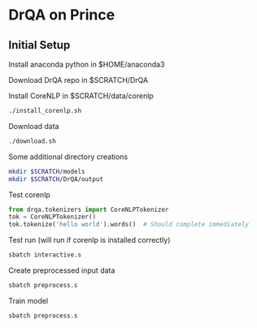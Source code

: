 # DrQA on Prince

## Initial Setup

Install anaconda python in $HOME/anaconda3

Download DrQA repo in $SCRATCH/DrQA

Install CoreNLP in $SCRATCH/data/corenlp

```bash
./install_corenlp.sh
```

Download data

```bash
./download.sh
```

Some additional directory creations

```bash
mkdir $SCRATCH/models
mkdir $SCRATCH/DrQA/output
```

Test corenlp
```python
from drqa.tokenizers import CoreNLPTokenizer
tok = CoreNLPTokenizer()
tok.tokenize('hello world').words()  # Should complete immediately
```

Test run (will run if corenlp is installed correctly)
```bash
sbatch interactive.s
```

Create preprocessed input data
```bash
sbatch preprocess.s
```

Train model
```bash
sbatch preprocess.s
```
